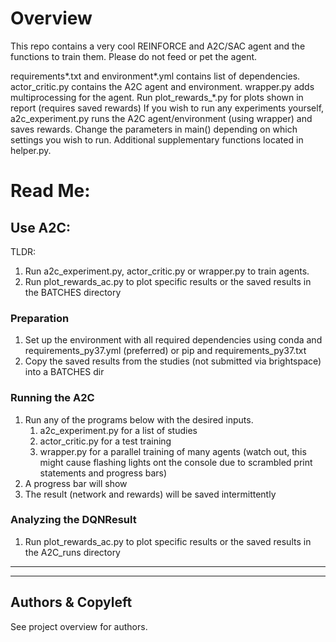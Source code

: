 # Overview
This repo contains a very cool REINFORCE and A2C/SAC agent and the functions to train them. 
Please do not feed or pet the agent.

requirements*.txt and environment*.yml contains list of dependencies.
actor_critic.py contains the A2C agent and environment. wrapper.py adds multiprocessing for the agent.
Run plot_rewards_*.py for plots shown in report (requires saved rewards)
If you wish to run any experiments yourself, a2c_experiment.py runs the A2C agent/environment (using wrapper) 
and saves rewards. Change the parameters in main() depending on which settings you wish to run.
Additional supplementary functions located in helper.py.


# Read Me:
## Use A2C:
TLDR:
1. Run a2c_experiment.py, actor_critic.py or wrapper.py to train agents.
2. Run plot_rewards_ac.py to plot specific results or the saved results in the BATCHES directory

### Preparation
1. Set up the environment with all required dependencies using conda and requirements_py37.yml (preferred) or pip and requirements_py37.txt
2. Copy the saved results from the studies (not submitted via brightspace) into a BATCHES dir 
### Running the A2C
1. Run any of the programs below with the desired inputs.
   1. a2c_experiment.py for a list of studies
   2. actor_critic.py for a test training
   3. wrapper.py for a parallel training of many agents (watch out, this might cause flashing lights ont the console due to scrambled print statements and progress bars)
2. A progress bar will show
3. The result (network and rewards) will be saved intermittently 
### Analyzing the DQNResult
1. Run plot_rewards_ac.py to plot specific results or the saved results in the A2C_runs directory

---
---

## Authors & Copyleft
See project overview for authors.
